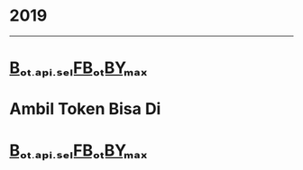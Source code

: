 # 2019
--------
# [Bₒₜ ₐₚᵢ ₛₑₗFBₒₜBYₘₐₓ](http://line.me/ti/p/%40jnx0914l)
# Ambil Token Bisa Di
# [Bₒₜ ₐₚᵢ ₛₑₗFBₒₜBYₘₐₓ](line.me/ti/p/~max.self)
